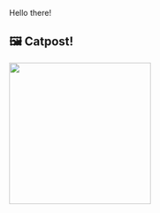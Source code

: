 Hello there!



## 🖼️ Catpost!

<sub>
    <img src="https://cdn2.thecatapi.com/images/Yx3nQTUHu.jpg" height="256">
</sub>

